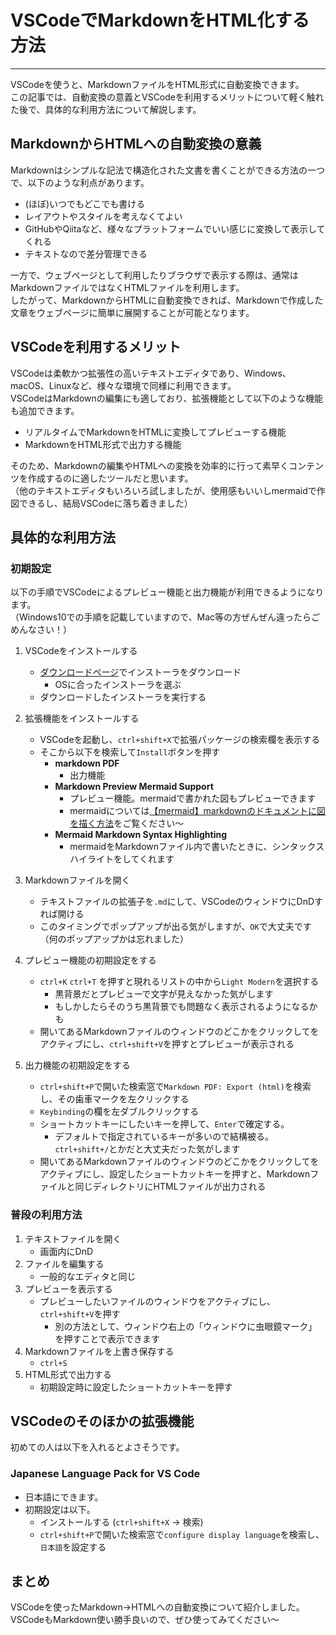 # VSCodeでMarkdownをHTML化する方法
[](::tags::HTML,markdown,VSCode)

---

VSCodeを使うと、MarkdownファイルをHTML形式に自動変換できます。  
この記事では、自動変換の意義とVSCodeを利用するメリットについて軽く触れた後で、具体的な利用方法について解説します。

## MarkdownからHTMLへの自動変換の意義
Markdownはシンプルな記法で構造化された文書を書くことができる方法の一つで、以下のような利点があります。
- (ほぼ)いつでもどこでも書ける
- レイアウトやスタイルを考えなくてよい
- GitHubやQiitaなど、様々なプラットフォームでいい感じに変換して表示してくれる
- テキストなので差分管理できる

一方で、ウェブページとして利用したりブラウザで表示する際は、通常はMarkdownファイルではなくHTMLファイルを利用します。  
したがって、MarkdownからHTMLに自動変換できれば、Markdownで作成した文章をウェブページに簡単に展開することが可能となります。

## VSCodeを利用するメリット
VSCodeは柔軟かつ拡張性の高いテキストエディタであり、Windows、macOS、Linuxなど、様々な環境で同様に利用できます。  
VSCodeはMarkdownの編集にも適しており、拡張機能として以下のような機能も追加できます。
- リアルタイムでMarkdownをHTMLに変換してプレビューする機能
- MarkdownをHTML形式で出力する機能

そのため、Markdownの編集やHTMLへの変換を効率的に行って素早くコンテンツを作成するのに適したツールだと思います。  
（他のテキストエディタもいろいろ試しましたが、使用感もいいしmermaidで作図できるし、結局VSCodeに落ち着きました）

## 具体的な利用方法
### 初期設定
以下の手順でVSCodeによるプレビュー機能と出力機能が利用できるようになります。  
（Windows10での手順を記載していますので、Mac等の方ぜんぜん違ったらごめんなさい！）

1. VSCodeをインストールする
    - [ダウンロードページ](https://code.visualstudio.com/download)でインストーラをダウンロード
        - OSに合ったインストーラを選ぶ
    - ダウンロードしたインストーラを実行する

1. 拡張機能をインストールする
    - VSCodeを起動し、`ctrl+shift+X`で拡張パッケージの検索欄を表示する
    - そこから以下を検索して`Install`ボタンを押す
        - **markdown PDF**
            - 出力機能
        - **Markdown Preview Mermaid Support**
            - プレビュー機能。mermaidで書かれた図もプレビューできます
            - mermaidについては[【mermaid】markdownのドキュメントに図を描く方法](../posts/2024-04-19-mermaid.html)をご覧ください～
        - **Mermaid Markdown Syntax Highlighting**
            - mermaidをMarkdownファイル内で書いたときに、シンタックスハイライトをしてくれます




1. Markdownファイルを開く
    - テキストファイルの拡張子を`.md`にして、VSCodeのウィンドウにDnDすれば開ける
    - このタイミングでポップアップが出る気がしますが、`OK`で大丈夫です（何のポップアップかは忘れました）

1. プレビュー機能の初期設定をする
    - `ctrl+K` `ctrl+T` を押すと現れるリストの中から`Light Modern`を選択する
        - 黒背景だとプレビューで文字が見えなかった気がします
        - もしかしたらそのうち黒背景でも問題なく表示されるようになるかも
    - 開いてあるMarkdownファイルのウィンドウのどこかをクリックしてをアクティブにし、`ctrl+shift+V`を押すとプレビューが表示される

1. 出力機能の初期設定をする
    - `ctrl+shift+P`で開いた検索窓で`Markdown PDF: Export (html)`を検索し、その歯車マークを左クリックする
    - `Keybinding`の欄を左ダブルクリックする
    - ショートカットキーにしたいキーを押して、`Enter`で確定する。
        - デフォルトで指定されているキーが多いので結構被る。`ctrl+shift+/`とかだと大丈夫だった気がします
    - 開いてあるMarkdownファイルのウィンドウのどこかをクリックしてをアクティブにし、設定したショートカットキーを押すと、Markdownファイルと同じディレクトリにHTMLファイルが出力される

### 普段の利用方法
1. テキストファイルを開く
    - 画面内にDnD
1. ファイルを編集する
    - 一般的なエディタと同じ
1. プレビューを表示する
    - プレビューしたいファイルのウィンドウをアクティブにし、`ctrl+shift+V`を押す
        - 別の方法として、ウィンドウ右上の「ウィンドウに虫眼鏡マーク」を押すことで表示できます
1. Markdownファイルを上書き保存する
    - `ctrl+S`
1. HTML形式で出力する
    - 初期設定時に設定したショートカットキーを押す

## VSCodeのそのほかの拡張機能
初めての人は以下を入れるとよさそうです。

### Japanese Language Pack for VS Code
- 日本語にできます。
- 初期設定は以下。
    - インストールする (`ctrl+shift+X` → 検索)
    - `ctrl+shift+P`で開いた検索窓で`configure display language`を検索し、`日本語`を設定する


## まとめ
VSCodeを使ったMarkdown→HTMLへの自動変換について紹介しました。  
VSCodeもMarkdown使い勝手良いので、ぜひ使ってみてください～

